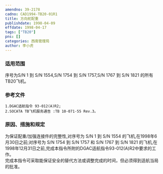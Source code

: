 ```yaml
---
amendno: 39-2178  
cadno: CAD1994-TB20-01R1  
title: 方向舵配重  
publishdate: 1998-04-09  
effdate: 1998-04-17  
tags: ["TB20"]  
pns: []  
categories: 西南管理局  
author: 李小虎  
---
```

  
### 适用范围  
序号为S/N 1 到 S/N 1554,S/N 1754 到 S/N 1757,S/N 1767 到 S/N 1821 的所有TB20飞机。  
  
<!--more-->  
### 参考文件  
    1.DGAC适航指令 93-012(A)R2;  
    2.SOCATA TB飞机服务通告 :TB 10-071-55 Rev.3。  
  
### 原因、措施和规定  
为保证配重/加强连接件的完整性,对序号为 S/N 1 到 S/N 1554 的飞机,在1998年6月30日之前;对序号为 S/N 1754 到 S/N 1757 和 S/N 1767 到 S/N 1821 的飞机,在1998年12月31日之前,完成本指令所附的DGAC适航指令93-012(A)R2中要求的工作。  
    完成本指令可采取能保证安全的替代方法或调整完成的时间，但必须得到适航当局的批准。  

